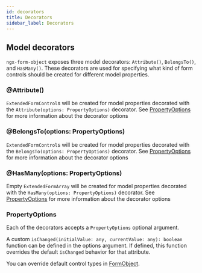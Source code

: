 ```yaml
---
id: decorators
title: Decorators
sidebar_label: Decorators
---
```


## Model decorators

`ngx-form-object` exposes three model decorators: `Attribute()`, `BelongsTo()`, and `HasMany()`.
These decorators are used for specifying what kind of form controls should be created for different model properties.

### @Attribute()

`ExtendedFormControl`s will be created for model properties decorated with the `Attribute(options: PropertyOptions)` decorator. See [PropertyOptions](#propertyoptions) for more information about the decorator options

### @BelongsTo(options: PropertyOptions)

`ExtendedFormControl`s will be created for model properties decorated with the `BelongsTo(options: PropertyOptions)` decorator. See [PropertyOptions](#propertyoptions) for more information about the decorator options

### @HasMany(options: PropertyOptions)

Empty `ExtendedFormArray` will be created for model properties decorated with the `HasMany(options: PropertyOptions)` decorator. See [PropertyOptions](#propertyoptions) for more information about the decorator options

### PropertyOptions

Each of the decorators accepts a `PropertyOptions` optional argument.

A custom `isChanged(initialValue: any, currentValue: any): boolean` function can be defined in the options argument. If defined, this function overrides the default `isChanged` behavior for that attribute.

You can override default control types in [FormObject](form-object.md).
